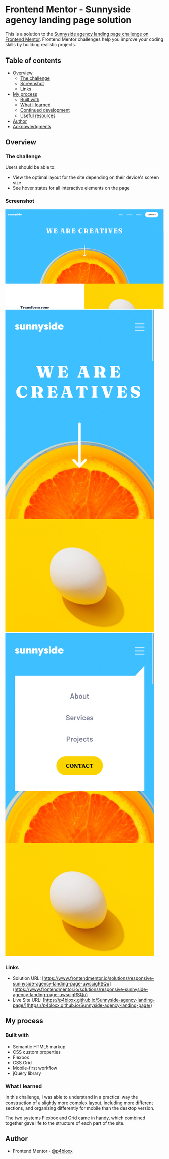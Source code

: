 # Frontend Mentor - Sunnyside agency landing page solution

This is a solution to the [Sunnyside agency landing page challenge on Frontend Mentor](https://www.frontendmentor.io/challenges/sunnyside-agency-landing-page-7yVs3B6ef). Frontend Mentor challenges help you improve your coding skills by building realistic projects.

## Table of contents

- [Overview](#overview)
  - [The challenge](#the-challenge)
  - [Screenshot](#screenshot)
  - [Links](#links)
- [My process](#my-process)
  - [Built with](#built-with)
  - [What I learned](#what-i-learned)
  - [Continued development](#continued-development)
  - [Useful resources](#useful-resources)
- [Author](#author)
- [Acknowledgments](#acknowledgments)

## Overview

### The challenge

Users should be able to:

- View the optimal layout for the site depending on their device's screen size
- See hover states for all interactive elements on the page

### Screenshot

![](screenshots/Desktop%20version.png)
![](screenshots/Mobile%20version.png)
![](screenshots/Mobile%20version%20-%20menu%20open.png)

### Links

- Solution URL: [https://www.frontendmentor.io/solutions/responsive-sunnyside-agency-landing-page-uwscigRSQu](https://www.frontendmentor.io/solutions/responsive-sunnyside-agency-landing-page-uwscigRSQu)
- Live Site URL: [https://p4bloxx.github.io/Sunnyside-agency-landing-page/](https://p4bloxx.github.io/Sunnyside-agency-landing-page/)

## My process

### Built with

- Semantic HTML5 markup
- CSS custom properties
- Flexbox
- CSS Grid
- Mobile-first workflow
- jQuery library

### What I learned

In this challenge, I was able to understand in a practical way the construction of a slightly more complex layout, including more different sections, and organizing differently for mobile than the desktop version.

The two systems Flexbox and Grid came in handy, which combined together gave life to the structure of each part of the site.

## Author

- Frontend Mentor - [@p4bloxx](https://www.frontendmentor.io/profile/yourusername)

